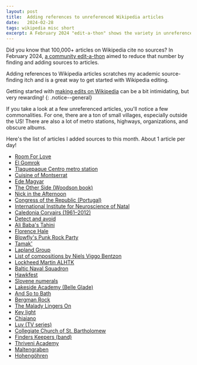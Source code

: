 ```yaml
---
layout: post
title:  Adding references to unreferenced Wikipedia articles
date:   2024-02-28
tags: wikipedia misc short
excerpt: A February 2024 "edit-a-thon" shows the variety in unreferenced Wikipedia articles.
---
```

Did you know that 100,000+ articles on Wikipedia cite no sources? In February 2024, [a community edit-a-thon](https://en.wikipedia.org/wiki/Wikipedia:WikiProject_Unreferenced_articles/Backlog_drives/February_2024) aimed to reduce that number by finding and adding sources to articles.

Adding references to Wikipedia articles scratches my academic source-finding itch and is a great way to get started with Wikipedia editing.

Getting started with [making edits on Wikipedia](https://en.wikipedia.org/wiki/Wikipedia:Contributing_to_Wikipedia) can be a bit intimidating, but very rewarding!
{: .notice--general}

If you take a look at a few unreferenced articles, you'll notice a few commonalities. 
For one, there are a ton of small villages, especially outside the US!
There are also a lot of metro stations, highways, organizations, and obscure albums.

Here's the list of articles I added sources to this month. About 1 article per day!

 - [Room For Love](https://en.wikipedia.org/wiki/Room_For_Love)
 - [El Gomrok](https://en.wikipedia.org/wiki/El_Gomrok)
 - [Tlaquepaque Centro metro station](https://en.wikipedia.org/wiki/Tlaquepaque_Centro_metro_station)
 - [Cuisine of Montserrat](https://en.wikipedia.org/wiki/Cuisine_of_Montserrat)
 - [Ede Magyar](https://en.wikipedia.org/wiki/Ede_Magyar)
 - [The Other Side (Woodson book)](https://en.wikipedia.org/wiki/The_Other_Side_(Woodson_book))
 - [Nick in the Afternoon](https://en.wikipedia.org/wiki/Nick_in_the_Afternoon)
 - [Congress of the Republic (Portugal)](https://en.wikipedia.org/wiki/Congress_of_the_Republic_(Portugal))
 - [International Institute for Neuroscience of Natal](https://en.wikipedia.org/wiki/International_Institute_for_Neuroscience_of_Natal)
 - [Caledonia Corvairs (1961–2012)](https://en.wikipedia.org/wiki/Caledonia_Corvairs_(1961–2012))
 - [Detect and avoid](https://en.wikipedia.org/wiki/Detect_and_avoid)
 - [Ali Baba's Tahini](https://en.wikipedia.org/wiki/Ali_Baba's_Tahini)
 - [Florence Hale](https://en.wikipedia.org/wiki/Florence_Hale)
 - [Blowfly's Punk Rock Party](https://en.wikipedia.org/wiki/Blowfly's_Punk_Rock_Party)
 - [Tamak'](https://en.wikipedia.org/wiki/Tamak')
 - [Lapland Group](https://en.wikipedia.org/wiki/Lapland_Group)
 - [List of compositions by Niels Viggo Bentzon](https://en.wikipedia.org/wiki/List_of_compositions_by_Niels_Viggo_Bentzon)
 - [Lockheed Martin ALHTK](https://en.wikipedia.org/wiki/Lockheed_Martin_ALHTK)
 - [Baltic Naval Squadron](https://en.wikipedia.org/wiki/Baltic_Naval_Squadron)
 - [Hawkfest](https://en.wikipedia.org/wiki/Hawkfest)
 - [Slovene numerals](https://en.wikipedia.org/wiki/Slovene_numerals)
 - [Lakeside Academy (Belle Glade)](https://en.wikipedia.org/wiki/Lakeside_Academy_(Belle_Glade))
 - [And So to Bath](https://en.wikipedia.org/wiki/And_So_to_Bath)
 - [Bergman Rock](https://en.wikipedia.org/wiki/Bergman_Rock)
 - [The Malady Lingers On](https://en.wikipedia.org/wiki/The_Malady_Lingers_On)
 - [Key light](https://en.wikipedia.org/wiki/Key_light)
 - [Chiaiano](https://en.wikipedia.org/wiki/Chiaiano)
 - [Luv (TV series)](https://en.wikipedia.org/wiki/Luv_(TV_series))
 - [Collegiate Church of St. Bartholomew](https://en.wikipedia.org/wiki/Collegiate_Church_of_St._Bartholomew)
 - [Finders Keepers (band)](https://en.wikipedia.org/wiki/Finders_Keepers_(band))
 - [Thriveni Academy](https://en.wikipedia.org/wiki/Thriveni_Academy)
 - [Maltengraben](https://en.wikipedia.org/wiki/Maltengraben)
 - [Hohengöhren](https://en.wikipedia.org/wiki/Hohengöhren)
